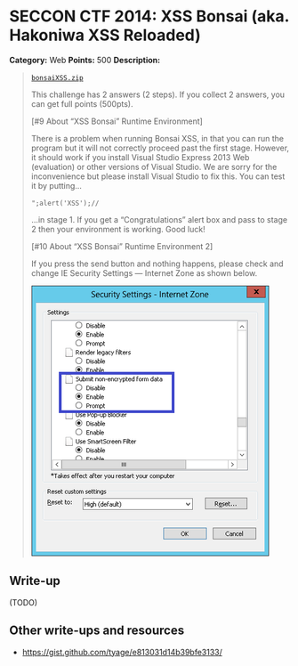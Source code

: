 # SECCON CTF 2014: XSS Bonsai (aka. Hakoniwa XSS Reloaded)

**Category:** Web
**Points:** 500
**Description:**

> [`bonsaiXSS.zip`](bonsaiXSS.zip)
>
> This challenge has 2 answers (2 steps).
> If you collect 2 answers, you can get full points (500pts).
>
> [#9 About “XSS Bonsai” Runtime Environment]
>
> There is a problem when running Bonsai XSS, in that you can run the program but it will not correctly proceed past the first stage. However, it should work if you install Visual Studio Express 2013 Web (evaluation) or other versions of Visual Studio. We are sorry for the inconvenience but please install Visual Studio to fix this. You can test it by putting…
>
> ```
> ";alert('XSS');//
> ```
>
> …in stage 1. If you get a “Congratulations” alert box and pass to stage 2 then your environment is working. Good luck!
>
> [#10 About “XSS Bonsai” Runtime Environment 2]
>
> If you press the send button and nothing happens, please check and change IE Security Settings — Internet Zone as shown below.
>
> ![](bonsai-ie-settings.png)

## Write-up

(TODO)

## Other write-ups and resources

* <https://gist.github.com/tyage/e813031d14b39bfe3133/>
